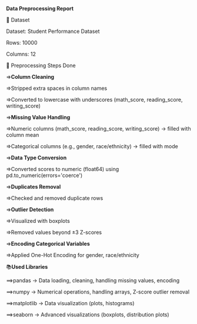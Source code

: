 **Data Preprocessing Report**

📌 Dataset


Dataset: Student Performance Dataset

Rows: 10000

Columns: 12

🔧 Preprocessing Steps Done


=>**Column Cleaning**

=>Stripped extra spaces in column names

=>Converted to lowercase with underscores (math_score, reading_score, writing_score)

=>**Missing Value Handling**

=>Numeric columns (math_score, reading_score, writing_score) → filled with column mean

=>Categorical columns (e.g., gender, race/ethnicity) → filled with mode

=>**Data Type Conversion**

=>Converted scores to numeric (float64) using pd.to_numeric(errors='coerce')

=>**Duplicates Removal**

=>Checked and removed duplicate rows

=>**Outlier Detection**

=>Visualized with boxplots

=>Removed values beyond ±3 Z-scores

=>**Encoding Categorical Variables**

=>Applied One-Hot Encoding for gender, race/ethnicity

📚**Used Libraries**

==>pandas → Data loading, cleaning, handling missing values, encoding

==>numpy → Numerical operations, handling arrays, Z-score outlier removal

==>matplotlib → Data visualization (plots, histograms)

==>seaborn → Advanced visualizations (boxplots, distribution plots)

